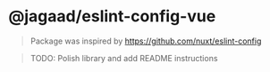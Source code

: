 # @jagaad/eslint-config-vue

> Package was inspired by https://github.com/nuxt/eslint-config

> TODO: Polish library and add README instructions
